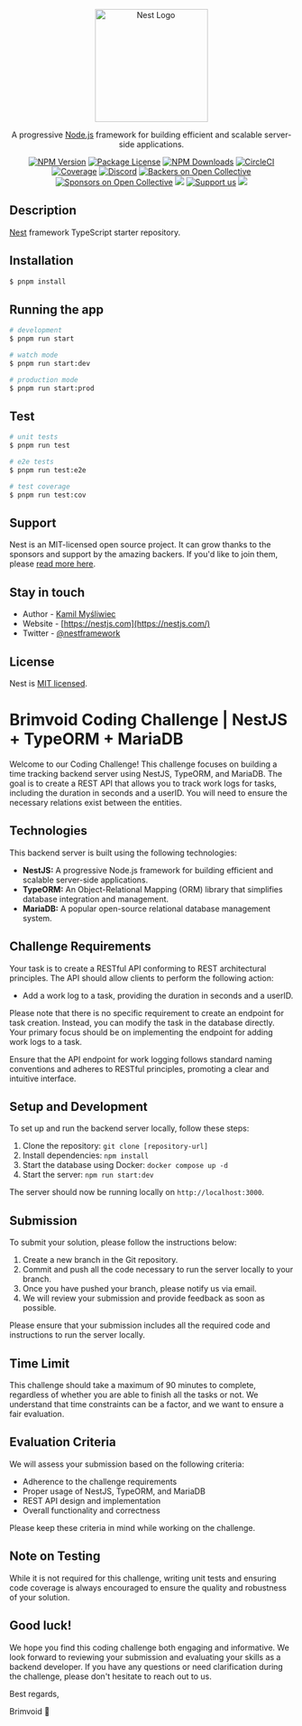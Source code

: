 <p align="center">
  <a href="http://nestjs.com/" target="blank"><img src="https://nestjs.com/img/logo-small.svg" width="200" alt="Nest Logo" /></a>
</p>

[circleci-image]: https://img.shields.io/circleci/build/github/nestjs/nest/master?token=abc123def456
[circleci-url]: https://circleci.com/gh/nestjs/nest

  <p align="center">A progressive <a href="http://nodejs.org" target="_blank">Node.js</a> framework for building efficient and scalable server-side applications.</p>
    <p align="center">
<a href="https://www.npmjs.com/~nestjscore" target="_blank"><img src="https://img.shields.io/npm/v/@nestjs/core.svg" alt="NPM Version" /></a>
<a href="https://www.npmjs.com/~nestjscore" target="_blank"><img src="https://img.shields.io/npm/l/@nestjs/core.svg" alt="Package License" /></a>
<a href="https://www.npmjs.com/~nestjscore" target="_blank"><img src="https://img.shields.io/npm/dm/@nestjs/common.svg" alt="NPM Downloads" /></a>
<a href="https://circleci.com/gh/nestjs/nest" target="_blank"><img src="https://img.shields.io/circleci/build/github/nestjs/nest/master" alt="CircleCI" /></a>
<a href="https://coveralls.io/github/nestjs/nest?branch=master" target="_blank"><img src="https://coveralls.io/repos/github/nestjs/nest/badge.svg?branch=master#9" alt="Coverage" /></a>
<a href="https://discord.gg/G7Qnnhy" target="_blank"><img src="https://img.shields.io/badge/discord-online-brightgreen.svg" alt="Discord"/></a>
<a href="https://opencollective.com/nest#backer" target="_blank"><img src="https://opencollective.com/nest/backers/badge.svg" alt="Backers on Open Collective" /></a>
<a href="https://opencollective.com/nest#sponsor" target="_blank"><img src="https://opencollective.com/nest/sponsors/badge.svg" alt="Sponsors on Open Collective" /></a>
  <a href="https://paypal.me/kamilmysliwiec" target="_blank"><img src="https://img.shields.io/badge/Donate-PayPal-ff3f59.svg"/></a>
    <a href="https://opencollective.com/nest#sponsor"  target="_blank"><img src="https://img.shields.io/badge/Support%20us-Open%20Collective-41B883.svg" alt="Support us"></a>
  <a href="https://twitter.com/nestframework" target="_blank"><img src="https://img.shields.io/twitter/follow/nestframework.svg?style=social&label=Follow"></a>
</p>
  <!--[![Backers on Open Collective](https://opencollective.com/nest/backers/badge.svg)](https://opencollective.com/nest#backer)
  [![Sponsors on Open Collective](https://opencollective.com/nest/sponsors/badge.svg)](https://opencollective.com/nest#sponsor)-->

## Description

[Nest](https://github.com/nestjs/nest) framework TypeScript starter repository.

## Installation

```bash
$ pnpm install
```

## Running the app

```bash
# development
$ pnpm run start

# watch mode
$ pnpm run start:dev

# production mode
$ pnpm run start:prod
```

## Test

```bash
# unit tests
$ pnpm run test

# e2e tests
$ pnpm run test:e2e

# test coverage
$ pnpm run test:cov
```

## Support

Nest is an MIT-licensed open source project. It can grow thanks to the sponsors and support by the amazing backers. If you'd like to join them, please [read more here](https://docs.nestjs.com/support).

## Stay in touch

- Author - [Kamil Myśliwiec](https://kamilmysliwiec.com)
- Website - [https://nestjs.com](https://nestjs.com/)
- Twitter - [@nestframework](https://twitter.com/nestframework)

## License

Nest is [MIT licensed](LICENSE).

# Brimvoid Coding Challenge | NestJS + TypeORM + MariaDB

Welcome to our Coding Challenge! This challenge focuses on building a time tracking backend server using NestJS, TypeORM, and MariaDB. The goal is to create a REST API that allows you to track work logs for tasks, including the duration in seconds and a userID. You will need to ensure the necessary relations exist between the entities.

## Technologies

This backend server is built using the following technologies:

- **NestJS:** A progressive Node.js framework for building efficient and scalable server-side applications.
- **TypeORM:** An Object-Relational Mapping (ORM) library that simplifies database integration and management.
- **MariaDB:** A popular open-source relational database management system.

## Challenge Requirements
Your task is to create a RESTful API conforming to REST architectural principles. The API should allow clients to perform the following action:

- Add a work log to a task, providing the duration in seconds and a userID.

Please note that there is no specific requirement to create an endpoint for task creation. Instead, you can modify the task in the database directly. Your primary focus should be on implementing the endpoint for adding work logs to a task.

Ensure that the API endpoint for work logging follows standard naming conventions and adheres to RESTful principles, promoting a clear and intuitive interface.

## Setup and Development

To set up and run the backend server locally, follow these steps:

1. Clone the repository: `git clone [repository-url]`
2. Install dependencies: `npm install`
3. Start the database using Docker: `docker compose up -d`
4. Start the server: `npm run start:dev`

The server should now be running locally on `http://localhost:3000`.

## Submission

To submit your solution, please follow the instructions below:

1. Create a new branch in the Git repository.
2. Commit and push all the code necessary to run the server locally to your branch.
3. Once you have pushed your branch, please notify us via email.
4. We will review your submission and provide feedback as soon as possible.

Please ensure that your submission includes all the required code and instructions to run the server locally.

## Time Limit

This challenge should take a maximum of 90 minutes to complete, regardless of whether you are able to finish all the
tasks or not. We understand that time constraints can be a factor, and we want to ensure a fair evaluation.

## Evaluation Criteria

We will assess your submission based on the following criteria:

- Adherence to the challenge requirements
- Proper usage of NestJS, TypeORM, and MariaDB
- REST API design and implementation
- Overall functionality and correctness

Please keep these criteria in mind while working on the challenge.

## Note on Testing

While it is not required for this challenge, writing unit tests and ensuring code coverage is always encouraged to ensure the quality and robustness of your solution.

## Good luck!

We hope you find this coding challenge both engaging and informative. We look forward to reviewing your submission and evaluating your skills as a backend developer. If you have any questions or need clarification during the challenge, please don't hesitate to reach out to us.

Best regards,

Brimvoid 🚀
